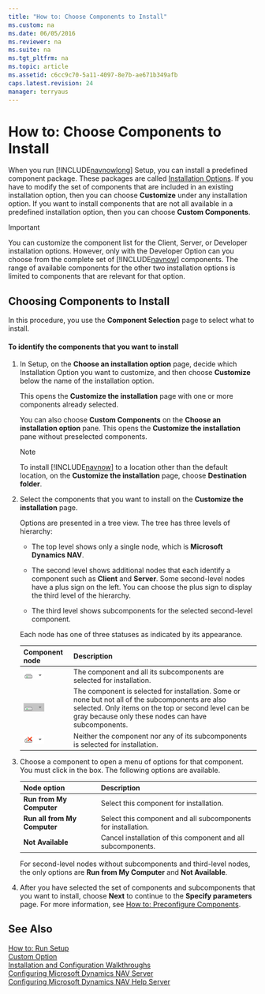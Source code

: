 ```yaml
---
title: "How to: Choose Components to Install"
ms.custom: na
ms.date: 06/05/2016
ms.reviewer: na
ms.suite: na
ms.tgt_pltfrm: na
ms.topic: article
ms.assetid: c6cc9c70-5a11-4097-8e7b-ae671b349afb
caps.latest.revision: 24
manager: terryaus
---
```

# How to: Choose Components to Install
When you run [!INCLUDE[navnowlong](includes/navnowlong_md.md)] Setup, you can install a predefined component package. These packages are called [Installation Options](Installation-Options.md). If you have to modify the set of components that are included in an existing installation option, then you can choose **Customize** under any installation option. If you want to install components that are not all available in a predefined installation option, then you can choose **Custom Components**.  
  
> [!IMPORTANT]  
>  You can customize the component list for the Client, Server, or Developer installation options. However, only with the Developer Option can you choose from the complete set of [!INCLUDE[navnow](includes/navnow_md.md)] components. The range of available components for the other two installation options is limited to components that are relevant for that option.  
  
## Choosing Components to Install  
 In this procedure, you use the **Component Selection** page to select what to install.  
  
#### To identify the components that you want to install  
  
1.  In Setup, on the **Choose an installation option** page, decide which Installation Option you want to customize, and then choose **Customize** below the name of the installation option.  
  
     This opens the **Customize the installation** page with one or more components already selected.  
  
     You can also choose **Custom Components** on the **Choose an installation option** pane. This opens the **Customize the installation** pane without preselected components.  
  
    > [!NOTE]  
    >  To install [!INCLUDE[navnow](includes/navnow_md.md)] to a location other than the default location, on the **Customize the installation** page, choose **Destination folder**.  
  
2.  Select the components that you want to install on the **Customize the installation** page.  
  
     Options are presented in a tree view. The tree has three levels of hierarchy:  
  
    -   The top level shows only a single node, which is **Microsoft Dynamics NAV**.  
  
    -   The second level shows additional nodes that each identify a component such as **Client** and **Server**. Some second\-level nodes have a plus sign on the left. You can choose the plus sign to display the third level of the hierarchy.  
  
    -   The third level shows subcomponents for the selected second\-level component.  
  
     Each node has one of three statuses as indicated by its appearance.  
  
    |Component node|Description|  
    |--------------------|-----------------|  
    |![White Node](media/install_WhiteNode.gif "install\_WhiteNode")|The component and all its subcomponents are selected for installation.|  
    |![Gray node](media/install_GrayNode.gif "install\_GrayNode")|The component is selected for installation. Some or none but not all of the subcomponents are also selected. Only items on the top or second level can be gray because only these nodes can have subcomponents.|  
    |![Red node](media/install_RedNode.gif "install\_RedNode")|Neither the component nor any of its subcomponents is selected for installation.|  
  
3.  Choose a component to open a menu of options for that component. You must click in the box. The following options are available.  
  
    |Node option|Description|  
    |-----------------|-----------------|  
    |**Run from My Computer**|Select this component for installation.|  
    |**Run all from My Computer**|Select this component and all subcomponents for installation.|  
    |**Not Available**|Cancel installation of this component and all subcomponents.|  
  
     For second\-level nodes without subcomponents and third\-level nodes, the only options are **Run from My Computer** and **Not Available**.  
  
4.  After you have selected the set of components and subcomponents that you want to install, choose **Next** to continue to the **Specify parameters** page. For more information, see [How to: Preconfigure Components](../Topic/How%20to:%20Preconfigure%20Components.md).  
  
## See Also  
 [How to: Run Setup](../Topic/How%20to:%20Run%20Setup.md)   
 [Custom Option](Custom-Option.md)   
 [Installation and Configuration Walkthroughs](Installation-and-Configuration-Walkthroughs.md)   
 [Configuring Microsoft Dynamics NAV Server](Configuring-Microsoft-Dynamics-NAV-Server.md)   
 [Configuring Microsoft Dynamics NAV Help Server](Configuring-Microsoft-Dynamics-NAV-Help-Server.md)